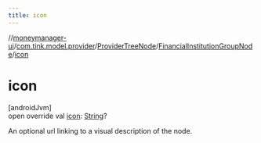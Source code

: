 ```yaml
---
title: icon
---
```

//[moneymanager-ui](../../../../index.html)/[com.tink.model.provider](../../index.html)/[ProviderTreeNode](../index.html)/[FinancialInstitutionGroupNode](index.html)/[icon](icon.html)



# icon



[androidJvm]\
open override val [icon](icon.html): [String](https://kotlinlang.org/api/latest/jvm/stdlib/kotlin/-string/index.html)?



An optional url linking to a visual description of the node.





